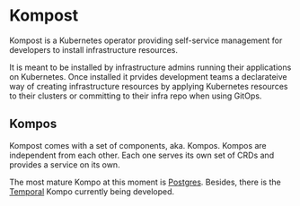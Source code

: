 # Kompost

Kompost is a Kubernetes operator providing self-service management for
developers to install infrastructure resources.

It is meant to be installed by infrastructure admins running their applications
on Kubernetes. Once installed it prvides development teams a declarateive way of
creating infrastructure resources by applying Kubernetes resources to their
clusters or committing to their infra repo when using GitOps.

## Kompos

Kompost comes with a set of components, aka. Kompos. Kompos are independent
from each other. Each one serves its own set of CRDs and provides a service
on its own.

The most mature Kompo at this moment is [Postgres](postgres). Besides, there
is the [Temporal](temporal) Kompo currently being developed.
